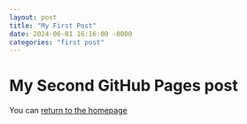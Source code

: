 ```yaml
---
layout: post
title: "My First Post"
date: 2024-06-01 16:16:00 -0000
categories: "first post"
---
```


# My Second GitHub Pages post

You can [return to the homepage](https://lewis198039.github.io)